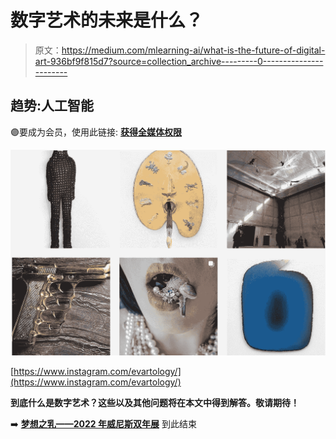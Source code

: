 # 数字艺术的未来是什么？

> 原文：<https://medium.com/mlearning-ai/what-is-the-future-of-digital-art-936bf9f815d7?source=collection_archive---------0----------------------->

## 趋势:人工智能

🟣要成为会员，使用此链接: [**获得全媒体权限**](https://evartology.medium.com/membership)

![](img/f36d1d8596bd95f21b327fed9ba858de.png)

[https://www.instagram.com/evartology/](https://www.instagram.com/evartology/)

**到底什么是数字艺术？这些以及其他问题将在本文中得到解答。敬请期待！**

➡️ [**梦想之乳——2022 年威尼斯双年展**](/data-driven-fiction/the-tragedy-of-the-biennales-46d71c411700) 到此结束